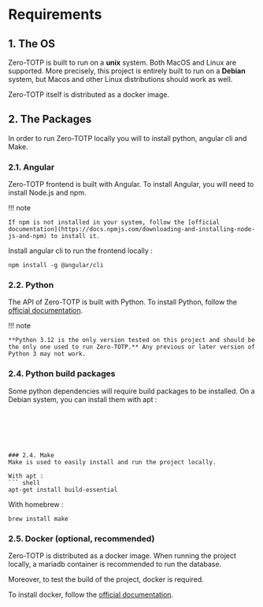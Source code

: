 # Requirements
## 1. The OS 
Zero-TOTP is built to run on a **unix** system. Both MacOS and Linux are supported. More precisely, this project is entirely built to run on a **Debian** system, but Macos and other Linux distributions should work as well. 

Zero-TOTP itself is distributed as a docker image.
## 2. The Packages 
In order to run Zero-TOTP locally you will to install python, angular cli and Make. 
### 2.1. Angular 
Zero-TOTP frontend is built with Angular. To install Angular, you will need to install Node.js and npm. 

!!! note

    If npm is not installed in your system, follow the [official documentation](https://docs.npmjs.com/downloading-and-installing-node-js-and-npm) to install it.

Install angular cli to run the frontend locally : 
```shell 
npm install -g @angular/cli
```
### 2.2. Python 
The API of Zero-TOTP is built with Python. To install Python, follow the [official documentation](https://www.python.org/downloads/).

!!! note

    **Python 3.12 is the only version tested on this project and should be the only one used to run Zero-TOTP.** Any previous or later version of Python 3 may not work.

### 2.4. Python build packages 
Some python dependencies will require build packages to be installed.
On a Debian system, you can install them with apt : 
```shell






### 2.4. Make
Make is used to easily install and run the project locally. 

With apt : 
``` shell 
apt-get install build-essential
```
With homebrew : 
```shell
brew install make
```
### 2.5. Docker (optional, recommended)
Zero-TOTP is distributed as a docker image. When running the project locally, a mariadb container is recommended to run the database. 

Moreover, to test the build of the project, docker is required.

To install docker, follow the [official documentation](https://docs.docker.com/get-docker/).